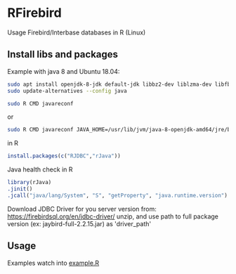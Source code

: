 # RFirebird
Usage Firebird/Interbase databases in R (Linux)

## Install libs and packages
Example with java 8 and Ubuntu 18.04:

```bash
sudo apt install openjdk-8-jdk default-jdk libbz2-dev liblzma-dev libfbclient2 -y
sudo update-alternatives --config java
```

```bash
sudo R CMD javareconf
```
or
```bash
sudo R CMD javareconf JAVA_HOME=/usr/lib/jvm/java-8-openjdk-amd64/jre/bin/java
```

in R
```R
install.packages(c("RJDBC","rJava"))
```

Java health check in R
```R
library(rJava)
.jinit()
.jcall("java/lang/System", "S", "getProperty", "java.runtime.version")
```

Download JDBC Driver for you server version from: https://firebirdsql.org/en/jdbc-driver/
unzip, and use path to full package version (ex: jaybird-full-2.2.15.jar) as 'driver_path'

## Usage
Examples watch into [example.R](https://github.com/kansoftware/RFirebird/blob/master/example.R)
